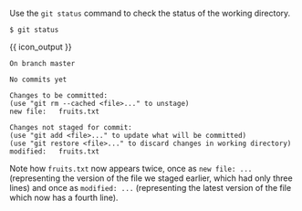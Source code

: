 Use the `git status` command to check the status of the working directory.

   ```{.no-line-numbers}
   $ git status
   ```
   {{ icon_output }}
   ```{.no-line-numbers highlight-lines="7,12"}
   On branch master

   No commits yet

   Changes to be committed:
   (use "git rm --cached <file>..." to unstage)
   new file:   fruits.txt

   Changes not staged for commit:
   (use "git add <file>..." to update what will be committed)
   (use "git restore <file>..." to discard changes in working directory)
   modified:   fruits.txt
   ```

   Note how `fruits.txt` now appears twice, once as `new file: ...` (representing the  version of the file we staged earlier, which had only three lines) and once as `modified: ...` (representing the latest version of the file which now has a fourth line).
